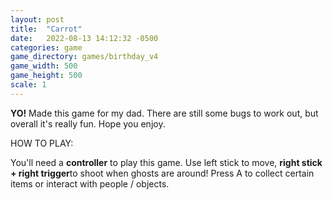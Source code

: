 ```yaml
---
layout: post
title:  "Carrot"
date:   2022-08-13 14:12:32 -0500
categories: game
game_directory: games/birthday_v4
game_width: 500
game_height: 500
scale: 1
---
```


**YO!** Made this game for my dad. There are still some bugs to work out, but overall it's really fun. Hope you enjoy.


HOW TO PLAY:

You'll need a **controller** to play this game. Use left stick to move, **right stick + right trigger**to shoot when ghosts are around! Press A to collect certain items or interact with people / objects. 